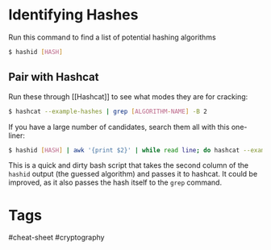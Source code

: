 # Identifying Hashes
Run this command to find a list of potential hashing algorithms

```bash
$ hashid [HASH]
```

## Pair with Hashcat

Run these through [[Hashcat]] to see what modes they are for cracking:

```bash
$ hashcat --example-hashes | grep [ALGORITHM-NAME] -B 2
```

If you have a large number of candidates, search them all with this one-liner:

```bash
$ hashid [HASH] | awk '{print $2}' | while read line; do hashcat --example-hashes | grep $line -B 1; done
```

This is a quick and dirty bash script that takes the second column of the `hashid` output (the guessed algorithm) and passes it to hashcat. It could be improved, as it also passes the hash itself to the `grep` command.

# Tags

#cheat-sheet #cryptography 